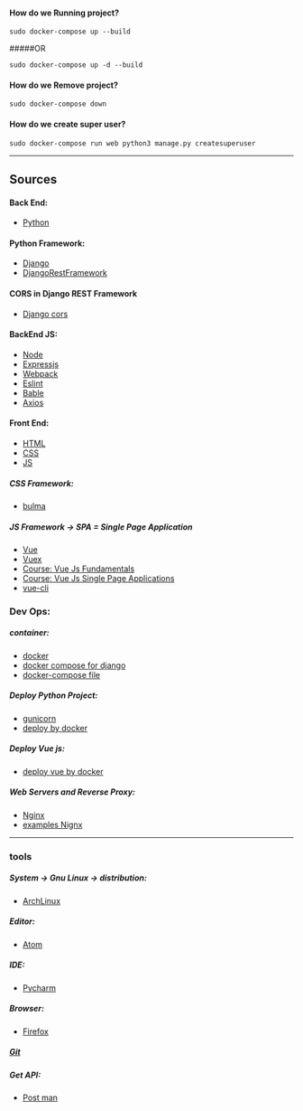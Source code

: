 
#### How do we Running project?
    sudo docker-compose up --build

#####OR

    sudo docker-compose up -d --build

#### How do we Remove project?
    sudo docker-compose down

#### How do we create super user?
    sudo docker-compose run web python3 manage.py createsuperuser
 <hr>
     
## Sources
#### Back End:
- <a href="https://docs.python.org/3/">Python</a>

#### Python Framework: 
- <a href="https://docs.djangoproject.com/en/2.1/">Django</a> 
- <a href="https://www.django-rest-framework.org/">DjangoRestFramework</a>

#### CORS in Django REST Framework
- <a href="https://www.techiediaries.com/django-cors/">Django cors</a>

#### BackEnd JS:
- <a href="https://nodejs.org/api/index.html">Node</a>
- <a href="https://expressjs.com/en/starter/installing.html">Expressjs</a>
- <a href="https://webpack.js.org/concepts/">Webpack</a>
- <a href="https://eslint.org/docs/developer-guide/working-with-rules">Eslint</a>
- <a href="https://babeljs.io/docs/en/">Bable</a>
- <a href="https://github.com/axios/axios">Axios</a>

#### Front End:
- <a href="https://www.w3schools.com/html/">HTML</a>
- <a href="https://www.w3schools.com/css/">CSS</a>
- <a href="https://www.w3schools.com/js/">JS</a>

##### CSS Framework:
- <a href="https://bulma.io/">bulma</a>

##### JS Framework -> SPA = Single Page Application
- <a href="https://vuejs.org/">Vue</a>
- <a href="https://vuex.vuejs.org/">Vuex</a>
- <a href="https://app.pluralsight.com/library/courses/vuejs-fundamentals/table-of-contents">Course: Vue Js Fundamentals</a>
- <a href="https://app.pluralsight.com/library/courses/vue-js-single-page-applications/table-of-contents">Course: Vue Js Single Page Applications</a>
- <a href="https://vue-loader.vuejs.org/guide/#vue-cli">vue-cli</a> 

### Dev Ops:

##### container:
- <a href="https://www.docker.com/">docker</a>
- <a href="https://docs.docker.com/compose/django">docker compose for django</a>
- <a href="https://docs.docker.com/compose/compose-file/">docker-compose file</a>

##### Deploy Python Project: 
- <a href="https://gunicorn.org/">gunicorn</a>
- <a href="https://testdriven.io/blog/dockerizing-django-with-postgres-gunicorn-and-nginx">deploy by docker</a>

##### Deploy Vue js:
- <a href="https://vuejs.org/v2/cookbook/dockerize-vuejs-app.html">deploy vue by docker</a>

##### Web Servers and Reverse Proxy: 
- <a href="https://www.nginx.com/">Nginx</a>
- <a href="https://www.nginx.com/resources/wiki/start/topics/examples/full/">examples Nignx</a>

<hr/>

### tools
##### System -> Gnu Linux -> distribution:
- <a href="https://www.archlinux.org/">ArchLinux</a>

##### Editor:
- <a href="https://atom.io/">Atom</a>

##### IDE:
- <a href="https://www.jetbrains.com/pycharm/">Pycharm</a>

##### Browser:
- <a href="https://www.mozilla.org/">Firefox</a>


##### <a href="https://git-scm.com/">Git<a>

##### Get API:
- <a href="https://www.getpostman.com/">Post man</a>
